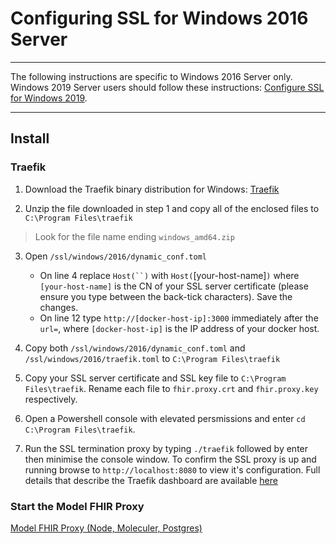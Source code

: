 # Configuring SSL for Windows 2016 Server 
---

The following instructions are specific to Windows 2016 Server only. Windows 2019 Server users should follow these instructions: [Configure SSL for Windows 2019](windows.md#configure-ssl).

---

## Install

### Traefik

1. Download the Traefik binary distribution for Windows: [Traefik](https://doc.traefik.io/traefik/getting-started/install-traefik/#use-the-binary-distribution)

2. Unzip the file downloaded in step 1 and copy all of the enclosed files to `C:\Program Files\traefik`

> Look for the file name ending `windows_amd64.zip`

3. Open `/ssl/windows/2016/dynamic_conf.toml`

    -  On line 4 replace `Host(``)` with `Host(`[your-host-name]`)` where `[your-host-name]` is the CN of your SSL server certificate (please ensure you type between the back-tick characters). Save the changes.
    -  On line 12 type `http://[docker-host-ip]:3000` immediately after the `url=`, where `[docker-host-ip]` is the IP address of your docker host.

4. Copy both `/ssl/windows/2016/dynamic_conf.toml` and `/ssl/windows/2016/traefik.toml` to `C:\Program Files\traefik`

5. Copy your SSL server certificate and SSL key file to `C:\Program Files\traefik`. Rename each file to `fhir.proxy.crt` and `fhir.proxy.key` respectively.

6. Open a Powershell console with elevated persmissions and enter `cd C:\Program Files\traefik`.

7. Run the SSL termination proxy by typing `./traefik` followed by enter then minimise the console window. To confirm the SSL proxy is up and running browse to `http://localhost:8080` to view it's configuration.  Full details that describe the Traefik dashboard are available [here](https://doc.traefik.io/traefik/operations/dashboard/)

### Start the Model FHIR Proxy

[Model FHIR Proxy (Node, Moleculer, Postgres)](windows.md#starting-the-model-fhir-proxy-using)